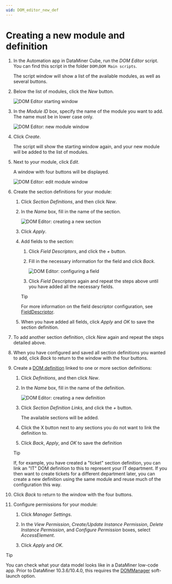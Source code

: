```yaml
---
uid: DOM_editor_new_def
---
```


# Creating a new module and definition

1. In the Automation app in DataMiner Cube, run the *DOM Editor* script. You can find this script in the folder `DOM\DOM Main scripts`.

   The script window will show a list of the available modules, as well as several buttons.

1. Below the list of modules, click the *New* button.

   ![DOM Editor starting window](~/user-guide/images/DOM_Editor_new.png)

1. In the *Module ID* box, specify the name of the module you want to add. The name must be in lower case only.

   ![DOM Editor: new module window](~/user-guide/images/DOM_Editor_new2.png)

1. Click *Create*.

   The script will show the starting window again, and your new module will be added to the list of modules.

1. Next to your module, click *Edit*.

   A window with four buttons will be displayed.

   ![DOM Editor: edit module window](~/user-guide/images/DOM_Editor_edit_module.png)

1. Create the section definitions for your module:

   1. Click *Section Definitions*, and then click *New*.

   1. In the *Name* box, fill in the name of the section.

      ![DOM Editor: creating a new section](~/user-guide/images/DOM_Editor_new_section.png)

   1. Click *Apply*.

   1. Add fields to the section:

      1. Click *Field Descriptors*, and click the *+* button.

      1. Fill in the necessary information for the field and click *Back*.

         ![DOM Editor: configuring a field](~/user-guide/images/DOM_Editor_new_field.png)

      1. Click *Field Descriptors* again and repeat the steps above until you have added all the necessary fields.

      > [!TIP]
      > For more information on the field descriptor configuration, see [FieldDescriptor](xref:DOM_SectionDefinition#fielddescriptor).

   1. When you have added all fields, click *Apply* and *OK* to save the section definition.

1. To add another section definition, click *New* again and repeat the steps detailed above.

1. When you have configured and saved all section definitions you wanted to add, click *Back* to return to the window with the four buttons.

1. Create a [DOM definition](xref:DomDefinition) linked to one or more section definitions:

   1. Click *Definitions*, and then click *New*.

   1. In the *Name* box, fill in the name of the definition.

      ![DOM Editor: creating a new definition](~/user-guide/images/DOM_Editor_new_definition.png)

   1. Click *Section Definition Links*, and click the *+* button.

      The available sections will be added.

   1. Click the X button next to any sections you do not want to link the definition to.

   1. Click *Back*, *Apply*, and *OK* to save the definition

   > [!TIP]
   > If, for example, you have created a "ticket" section definition, you can link an "IT" DOM definition to this to represent your IT department. If you then want to create tickets for a different department later, you can create a new definition using the same module and reuse much of the configuration this way.

1. Click *Back* to return to the window with the four buttons.

1. Configure permissions for your module:

   1. Click *Manager Settings*.

   1. In the *View Permission*, *Create/Update Instance Permission*, *Delete Instance Permission*, and *Configure Permission* boxes, select *AccessElement*.

   1. Click *Apply* and *OK*.

> [!TIP]
> You can check what your data model looks like in a DataMiner low-code app. Prior to DataMiner 10.3.6/10.4.0, this requires the [DOMManager](xref:Overview_of_Soft_Launch_Options#dommanager) soft-launch option.
